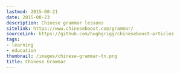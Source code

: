 ```yaml
---
lastmod: 2015-08-21
date: 2015-08-23
description: Chinese grammar lessons
sitelink: https://www.chineseboost.com/grammar/
sourceLink: https://github.com/hughgrigg/chineseboost-articles
tags:
- learning
- education
thumbnail: /images/chinese-grammar-tn.png
title: Chinese Grammar
---
```


